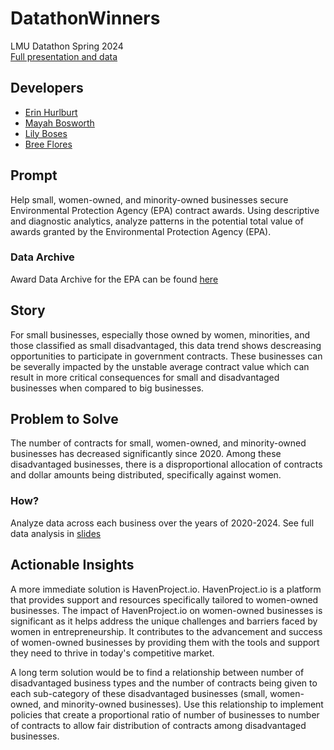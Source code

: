 # DatathonWinners
LMU Datathon Spring 2024  
[Full presentation and data](https://docs.google.com/presentation/d/1hCCeWu4Wf2kfSwdkankN4RcAYv2VIwpZGMXBlsvxW34/edit?usp=sharing)

## Developers
- [Erin Hurlburt](https://github.com/erinhurlburt)
- [Mayah Bosworth](https://github.com/mayahbosworth)
- [Lily Boses](https://github.com/lilybos4)
- [Bree Flores](https://github.com/breeflores129)

## Prompt
Help small, women-owned, and minority-owned businesses secure Environmental Protection Agency (EPA) contract awards. Using descriptive and diagnostic analytics, analyze patterns in the potential total value of awards granted by the Environmental Protection Agency (EPA).

### Data Archive
Award Data Archive for the EPA can be found [here](https://www.usaspending.gov/download_center/award_data_archive)


## Story
For small businesses, especially those owned by women, minorities, and those classified as small disadvantaged, this data trend shows descreasing opportunities to participate in government contracts. These businesses can be severally impacted by the unstable average contract value which can result in more critical consequences for small and disadvantaged businesses when compared to big businesses.


## Problem to Solve
The number of contracts for small, women-owned, and minority-owned businesses has decreased significantly since 2020. Among these disadvantaged businesses, there is a disproportional allocation of contracts and dollar amounts being distributed, specifically against women.

### How?

Analyze data across each business over the years of 2020-2024. 
See full data analysis in [slides](https://docs.google.com/presentation/d/1hCCeWu4Wf2kfSwdkankN4RcAYv2VIwpZGMXBlsvxW34/edit?usp=sharing)


## Actionable Insights
A more immediate solution is HavenProject.io. HavenProject.io is a platform that provides support and resources specifically tailored to women-owned businesses. The impact of HavenProject.io on women-owned businesses is significant as it helps address the unique challenges and barriers faced by women in entrepreneurship. It contributes to the advancement and success of women-owned businesses by providing them with the tools and support they need to thrive in today's competitive market.

A long term solution would be to find a relationship between number of disadvantaged business types and the number of contracts being given to each sub-category of these disadvantaged businesses (small, women-owned, and minority-owned businesses). Use this relationship to implement policies that create a proportional ratio of number of businesses to number of contracts to allow fair distribution of contracts among disadvantaged businesses.
